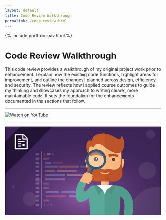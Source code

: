 ```yaml
---
layout: default
title: Code Review Walkthrough
permalink: /code-review.html
---
```


{% include portfolio-nav.html %}

# Code Review Walkthrough

This code review provides a walkthrough of my original project work prior to enhancement. I explain how the existing code functions, highlight areas for improvement, and outline the changes I planned across design, efficiency, and security. The review reflects how I applied course outcomes to guide my thinking and showcases my approach to writing clearer, more maintainable code. It sets the foundation for the enhancements documented in the sections that follow.

---

[![Watch on YouTube](https://img.youtube.com/vi/xAy98Yndll0/hqdefault.jpg)](https://youtu.be/xAy98Yndll0)



---
![Review](assets/Review.jpg)
